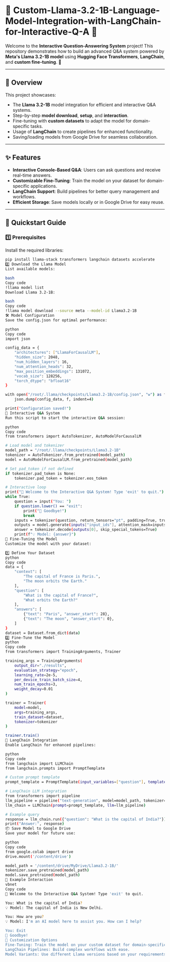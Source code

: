 # 🌟 Custom-Llama-3.2-1B-Language-Model-Integration-with-LangChain-for-Interactive-Q-A 🌟

Welcome to the **Interactive Question-Answering System** project! This repository demonstrates how to build an advanced Q&A system powered by **Meta's Llama 3.2-1B model** using **Hugging Face Transformers**, **LangChain**, and **custom fine-tuning**. 🚀

---

## 📖 Overview

This project showcases:
- The **Llama 3.2-1B** model integration for efficient and interactive Q&A systems.
- Step-by-step **model download**, **setup**, and **interaction**.
- Fine-tuning with **custom datasets** to adapt the model for domain-specific tasks.
- Usage of **LangChain** to create pipelines for enhanced functionality.
- Saving/loading models from Google Drive for seamless collaboration.

---

## ✨ Features

- **Interactive Console-Based Q&A**: Users can ask questions and receive real-time answers.
- **Customizable Fine-Tuning**: Train the model on your dataset for domain-specific applications.
- **LangChain Support**: Build pipelines for better query management and workflows.
- **Efficient Storage**: Save models locally or in Google Drive for easy reuse.

---

## 🚀 Quickstart Guide

### 1️⃣ Prerequisites

Install the required libraries:
```bash
pip install llama-stack transformers langchain datasets accelerate
2️⃣ Download the Llama Model
List available models:

bash
Copy code
!llama model list
Download Llama 3.2-1B:

bash
Copy code
!llama model download --source meta --model-id Llama3.2-1B
🛠️ Model Configuration
Save the config.json for optimal performance:

python
Copy code
import json

config_data = {
    "architectures": ["LlamaForCausalLM"],
    "hidden_size": 2048,
    "num_hidden_layers": 16,
    "num_attention_heads": 32,
    "max_position_embeddings": 131072,
    "vocab_size": 128256,
    "torch_dtype": "bfloat16"
}

with open("/root/.llama/checkpoints/Llama3.2-1B/config.json", "w") as f:
    json.dump(config_data, f, indent=4)

print("Configuration saved!")
💬 Interactive Q&A System
Run this script to start the interactive Q&A session:

python
Copy code
from transformers import AutoTokenizer, AutoModelForCausalLM

# Load model and tokenizer
model_path = "/root/.llama/checkpoints/Llama3.2-1B"
tokenizer = AutoTokenizer.from_pretrained(model_path)
model = AutoModelForCausalLM.from_pretrained(model_path)

# Set pad_token if not defined
if tokenizer.pad_token is None:
    tokenizer.pad_token = tokenizer.eos_token

# Interactive loop
print("🤖 Welcome to the Interactive Q&A System! Type 'exit' to quit.")
while True:
    question = input("You: ")
    if question.lower() == "exit":
        print("👋 Goodbye!")
        break
    inputs = tokenizer(question, return_tensors="pt", padding=True, truncation=True)
    outputs = model.generate(inputs["input_ids"], attention_mask=inputs["attention_mask"], max_new_tokens=50)
    answer = tokenizer.decode(outputs[0], skip_special_tokens=True)
    print(f"💡 Model: {answer}")
🎯 Fine-Tuning the Model
Customize the model with your dataset:

1️⃣ Define Your Dataset
python
Copy code
data = {
    "context": [
        "The capital of France is Paris.",
        "The moon orbits the Earth."
    ],
    "question": [
        "What is the capital of France?",
        "What orbits the Earth?"
    ],
    "answers": [
        {"text": "Paris", "answer_start": 28},
        {"text": "The moon", "answer_start": 0},
    ]
}
dataset = Dataset.from_dict(data)
2️⃣ Fine-Tune the Model
python
Copy code
from transformers import TrainingArguments, Trainer

training_args = TrainingArguments(
    output_dir="./results",
    evaluation_strategy="epoch",
    learning_rate=2e-5,
    per_device_train_batch_size=4,
    num_train_epochs=3,
    weight_decay=0.01
)

trainer = Trainer(
    model=model,
    args=training_args,
    train_dataset=dataset,
    tokenizer=tokenizer
)

trainer.train()
🌈 LangChain Integration
Enable LangChain for enhanced pipelines:

python
Copy code
from langchain import LLMChain
from langchain.prompts import PromptTemplate

# Custom prompt template
prompt_template = PromptTemplate(input_variables=["question"], template="Question: {question}\nAnswer:")

# LangChain LLM integration
from transformers import pipeline
llm_pipeline = pipeline("text-generation", model=model_path, tokenizer=model_path)
llm_chain = LLMChain(prompt=prompt_template, llm=llm_pipeline)

# Example query
response = llm_chain.run({"question": "What is the capital of India?"})
print("Answer:", response)
📦 Save Model to Google Drive
Save your model for future use:

python
Copy code
from google.colab import drive
drive.mount('/content/drive')

model_path = '/content/drive/MyDrive/Llama3.2-1B/'
tokenizer.save_pretrained(model_path)
model.save_pretrained(model_path)
🧠 Example Interaction
vbnet
Copy code
🤖 Welcome to the Interactive Q&A System! Type 'exit' to quit.

You: What is the capital of India?  
💡 Model: The capital of India is New Delhi.

You: How are you?  
💡 Model: I'm an AI model here to assist you. How can I help?

You: Exit  
👋 Goodbye!
🔧 Customization Options
Fine-Tuning: Train the model on your custom dataset for domain-specific tasks.
LangChain Pipelines: Build complex workflows with ease.
Model Variants: Use different Llama versions based on your requirements.
